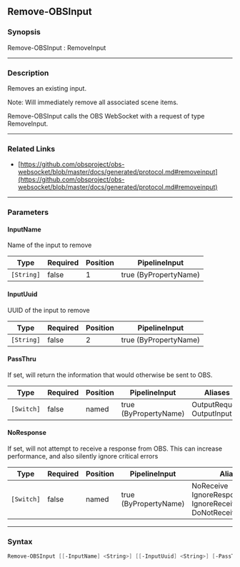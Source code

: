 Remove-OBSInput
---------------

### Synopsis
Remove-OBSInput : RemoveInput

---

### Description

Removes an existing input.

Note: Will immediately remove all associated scene items.

Remove-OBSInput calls the OBS WebSocket with a request of type RemoveInput.

---

### Related Links
* [https://github.com/obsproject/obs-websocket/blob/master/docs/generated/protocol.md#removeinput](https://github.com/obsproject/obs-websocket/blob/master/docs/generated/protocol.md#removeinput)

---

### Parameters
#### **InputName**
Name of the input to remove

|Type      |Required|Position|PipelineInput        |
|----------|--------|--------|---------------------|
|`[String]`|false   |1       |true (ByPropertyName)|

#### **InputUuid**
UUID of the input to remove

|Type      |Required|Position|PipelineInput        |
|----------|--------|--------|---------------------|
|`[String]`|false   |2       |true (ByPropertyName)|

#### **PassThru**
If set, will return the information that would otherwise be sent to OBS.

|Type      |Required|Position|PipelineInput        |Aliases                      |
|----------|--------|--------|---------------------|-----------------------------|
|`[Switch]`|false   |named   |true (ByPropertyName)|OutputRequest<br/>OutputInput|

#### **NoResponse**
If set, will not attempt to receive a response from OBS.
This can increase performance, and also silently ignore critical errors

|Type      |Required|Position|PipelineInput        |Aliases                                                                |
|----------|--------|--------|---------------------|-----------------------------------------------------------------------|
|`[Switch]`|false   |named   |true (ByPropertyName)|NoReceive<br/>IgnoreResponse<br/>IgnoreReceive<br/>DoNotReceiveResponse|

---

### Syntax
```PowerShell
Remove-OBSInput [[-InputName] <String>] [[-InputUuid] <String>] [-PassThru] [-NoResponse] [<CommonParameters>]
```
